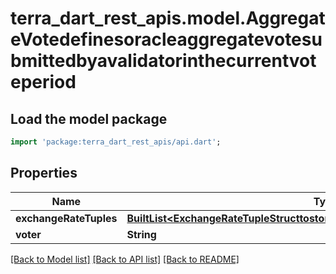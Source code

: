 # terra_dart_rest_apis.model.AggregateVotedefinesoracleaggregatevotesubmittedbyavalidatorinthecurrentvoteperiod

## Load the model package
```dart
import 'package:terra_dart_rest_apis/api.dart';
```

## Properties
Name | Type | Description | Notes
------------ | ------------- | ------------- | -------------
**exchangeRateTuples** | [**BuiltList&lt;ExchangeRateTupleStructtostoreinterpretedexchangeratesdatatostore&gt;**](ExchangeRateTupleStructtostoreinterpretedexchangeratesdatatostore.md) |  | [optional] 
**voter** | **String** |  | [optional] 

[[Back to Model list]](../README.md#documentation-for-models) [[Back to API list]](../README.md#documentation-for-api-endpoints) [[Back to README]](../README.md)


